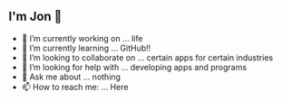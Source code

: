 ## I'm Jon 👋 
- 🔭 I’m currently working on ... life
- 🌱 I’m currently learning ... GitHub!!
- 👯 I’m looking to collaborate on ... certain apps for certain industries
- 🤔 I’m looking for help with ... developing apps and programs
- 💬 Ask me about ... nothing
- 📫 How to reach me: ... Here

<!--
**joncarter86/joncarter86** is a ✨ _special_ ✨ repository because its `README.md` (this file) appears on your GitHub profile.

Here are some ideas to get you started:

- 🔭 I’m currently working on ... life
- 🌱 I’m currently learning ... GitHub!!
- 👯 I’m looking to collaborate on ... certain apps for certain industries
- 🤔 I’m looking for help with ... developing apps and programs
- 💬 Ask me about ... nothing
- 📫 How to reach me: ... Here
-->
